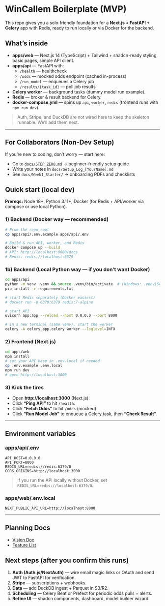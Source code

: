 # WinCallem Boilerplate (MVP)

This repo gives you a solo‑friendly foundation for a **Next.js + FastAPI + Celery** app with Redis, ready to run locally or via Docker for the backend.

## What’s inside
- **apps/web** — Next.js 14 (TypeScript) + Tailwind + shadcn-ready styling, basic pages, simple API client.
- **apps/api** — FastAPI with:
  - `/health` — healthcheck
  - `/odds` — mocked odds endpoint (cached in-process)
  - `/run_model` — enqueues a Celery job
  - `/results/{task_id}` — poll job results
- **Celery worker** — background tasks (dummy model run example).
- **Redis** — broker & result backend for Celery.
- **docker-compose.yml** — spins up `api`, `worker`, `redis` (frontend runs with `npm run dev`).

> Auth, Stripe, and DuckDB are not wired here to keep the skeleton runnable. We’ll add them next.

---

## For Collaborators (Non-Dev Setup)
If you’re new to coding, don’t worry — start here:  
- Go to [`docs/STEP_ZERO.md`](docs/STEP_ZERO.md) → beginner-friendly setup guide  
- Write your notes in `docs/Setup_Log_[YourName].md`  
- See `docs/Week1_Starter/` → onboarding PDFs and checklists


## Quick start (local dev)

**Prereqs:** Node 18+, Python 3.11+, Docker (for Redis + API/worker via compose or use local Python).

### 1) Backend (Docker way — recommended)
```bash
# From the repo root
cp apps/api/.env.example apps/api/.env

# Build & run API, worker, and Redis
docker compose up --build
# API: http://localhost:8000/docs
# Redis: redis://localhost:6379
```

### 1b) Backend (Local Python way — if you don’t want Docker)
```bash
cd apps/api
python -m venv .venv && source .venv/bin/activate  # (Windows: .venv\Scripts\activate)
pip install -r requirements.txt

# start Redis separately (Docker easiest)
# docker run -p 6379:6379 redis:7-alpine

# start API
uvicorn app:app --reload --host 0.0.0.0 --port 8000

# in a new terminal (same venv), start the worker
celery -A celery_app.celery worker --loglevel=INFO
```

### 2) Frontend (Next.js)
```bash
cd apps/web
npm install
# set your API base in .env.local if needed
cp .env.example .env.local
npm run dev
# open http://localhost:3000
```

### 3) Kick the tires
- Open **http://localhost:3000** (Next.js).
- Click **“Ping API”** to hit `/health`.
- Click **“Fetch Odds”** to hit `/odds` (mocked).
- Click **“Run Model Job”** to enqueue a Celery task, then **“Check Result”**.

---

## Environment variables

### apps/api/.env
```
API_HOST=0.0.0.0
API_PORT=8000
REDIS_URL=redis://redis:6379/0
CORS_ORIGINS=http://localhost:3000
```

> If you run the API locally without Docker, set `REDIS_URL=redis://localhost:6379/0`.

### apps/web/.env.local
```
NEXT_PUBLIC_API_URL=http://localhost:8000
```

---

## Planning Docs
- [Vision Doc](docs/planning/Vision_Doc.docx)
- [Feature List](docs/planning/Feature_List.docx)


## Next steps (after you confirm this runs)
1. **Auth (Auth.js/NextAuth)** — wire email magic links or OAuth and send JWT to FastAPI for verification.
2. **Stripe** — subscriptions + webhooks.
3. **Data** — add DuckDB ingest + Parquet in S3/R2.
4. **Scheduling** — Celery Beat or Prefect for periodic odds pulls + alerts.
5. **Refine UI** — shadcn components, dashboard, model builder wizard.
